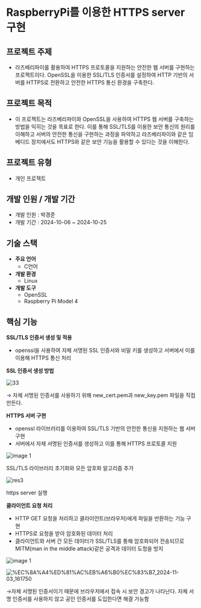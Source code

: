 # RaspberryPi를 이용한 HTTPS server 구현

## 프로젝트 주제

- 라즈베리파이를 활용하여 HTTPS 프로토콜을 지원하는 안전한 웹 서버를 구현하는 프로젝트이다.  OpenSSL을 이용한 SSL/TLS 인증서를 설정하여 HTTP 기반의 서버를 HTTPS로 전환하고 안전한 HTTPS 통신 환경을 구축한다.

## 프로젝트 목적

- 이 프로젝트는 라즈베리파이와 OpenSSL을 사용하여 HTTPS 웹 서버를 구축하는 방법을 익히는 것을 목표로 한다. 이를 통해 SSL/TLS를 이용한 보안 통신의 원리를 이해하고 서버의 안전한 통신을 구현하는 과정을 파악하고 라즈베리파이와 같은 임베디드 장치에서도 HTTPS와 같은 보안 기능을 활용할 수 있다는 것을 이해한다.

## 프로젝트 유형

- 개인 프로젝트

## 개발 인원 / 개발 기간

- 개발 인원 : 박경준
- 개발 기간 : 2024-10-06 ~ 2024-10-25

## 기술 스택

- **주요 언어**
    - C언어
- **개발 환경**
    - Linux
- **개발 도구**
    - OpenSSL
    - Raspberry Pi Model 4

## 핵심 기능

**SSL/TLS 인증서 생성 및 적용**

- openssl을 사용하여 자체 서명된 SSL 인증서와 비밀 키를 생성하고 서버에서 이를 이용해 HTTPS 통신 처리

**SSL 인증서 생성 방법**

![33](https://github.com/user-attachments/assets/92bf7922-8125-458f-837c-239b2d72c91f)

→ 자체 서명된 인증서를 사용하기 위해 new_cert.pem과 new_key.pem 파일을 직접 만든다.

**HTTPS 서버 구현**

- openssl 라이브러리를 이용하여 SSL/TLS 기반의 안전한 통신을 지원하는 웹 서버 구현
- 서버에서 자체 서명된 인증서를 생성하고 이를 통해 HTTPS 프로토콜 지원

![image 1](https://github.com/user-attachments/assets/990a4240-5098-45cf-b1f0-f00524521072)

SSL/TLS 라이브러리 초기화와 모든 암호화 알고리즘 추가

![res3](https://github.com/user-attachments/assets/5e2e2791-11b6-44fc-9703-15673396f94e)

https server 실행

**클라이언트 요청 처리**

- HTTP GET 요청을 처리하고 클라이언트(브라우저)에게 파일을 반환하는 기능 구현
- HTTPS로 요청을 받아 암호화된 데이터 처리
- 클라이언트와 서버 간 모든 데이터가 SSL/TLS를 통해 암호화되어 전송되므로 MITM(man in the middle attack)같은 공격과 데이터 도청을 방지

![image 1](https://github.com/user-attachments/assets/58fd11e8-bd08-4e2d-9164-0b74e6107de9)

![%EC%8A%A4%ED%81%AC%EB%A6%B0%EC%83%B7_2024-11-03_161750](https://github.com/user-attachments/assets/e502f45f-d087-4221-90cd-f914873298da)

→자체 서명된 인증서이기 때문에 브라우저에서 접속 시 보안 경고가 나타난다. 자체 서명 인증서를 사용하지 않고 공인 인증서를 도입한다면 해결 가능함